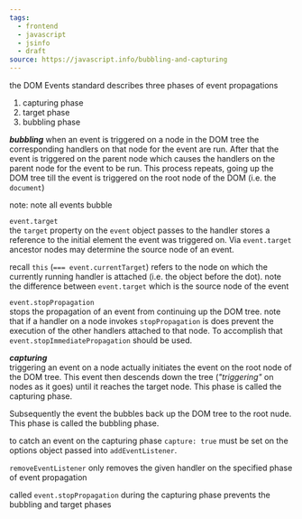 ```yaml
---
tags:
  - frontend
  - javascript
  - jsinfo
  - draft
source: https://javascript.info/bubbling-and-capturing
---
```

the DOM Events standard describes three phases of event propagations
1. capturing phase
2. target phase
3. bubbling phase

***bubbling***
when an event is triggered on a node in the DOM tree the corresponding handlers on that node for the event are run. After that the event is triggered on the parent node which causes the handlers on the parent node for the event to be run. This process repeats, going up the DOM tree till the event is triggered on the root node of the DOM (i.e. the `document`)

note:
note all events bubble

`event.target`  
the `target` property on the `event` object passes to the handler stores a reference to the initial element the event was triggered on. Via `event.target` ancestor nodes may determine the source node of an event.

recall `this` (`=== event.currentTarget`) refers to the node on which the currently running handler is attached (i.e. the object before the dot). note the difference between `event.target` which is the source node of the event


`event.stopPropagation`   
stops the propagation of an event from continuing up the DOM tree. note that if a handler on a node invokes `stopPropagation` is does prevent the execution of the other handlers attached to that node. To accomplish that `event.stopImmediatePropagation` should be used.

***capturing***  
triggering an event on a node actually initiates the event on the root node of the DOM tree. This event then descends down the tree (*"triggering"* on nodes as it goes) until it reaches the target node. This phase is called the capturing phase. 


Subsequently the event the bubbles back up the DOM tree to the root nude. This phase is called the bubbling phase.

to catch an event on the capturing phase `capture: true` must be set on the options object passed into `addEventListener`.

`removeEventListener` only removes the given handler on the specified phase of event propagation

called `event.stopPropagation` during the capturing phase prevents the bubbling and target phases